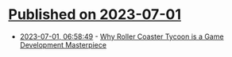 # [Published on 2023-07-01](index.md)

* [2023-07-01, 06:58:49](https://lobste.rs/s/u7zxbx/why_roller_coaster_tycoon_is_game) - [Why Roller Coaster Tycoon is a Game Development Masterpiece](https://youtu.be/ESGHKtrlMzs)
